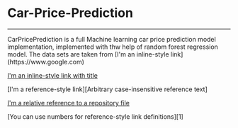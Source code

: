 <h1>Car-Price-Prediction</h1>
<hr>
CarPricePrediction is a full Machine learning car price prediction model implementation, implemented with thw help of random forest regression model.
The data sets are taken from 
[I'm an inline-style link](https://www.google.com)

[I'm an inline-style link with title](https://www.kaggle.com/nehalbirla/vehicle-dataset-from-cardekho?select=car+data.csv%5D%28here%29)

[I'm a reference-style link][Arbitrary case-insensitive reference text]

[I'm a relative reference to a repository file](../blob/master/LICENSE)

[You can use numbers for reference-style link definitions][1]
